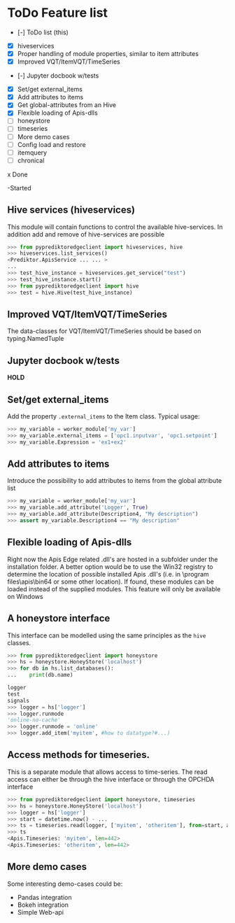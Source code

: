 # ToDo Feature list

- [-] ToDo list (this)
- [x] hiveservices
- [x] Proper handling of module properties, similar to item attributes
- [x] Improved VQT/ItemVQT/TimeSeries
- [-] Jupyter docbook w/tests
- [x] Set/get external_items
- [x] Add attributes to items
- [x] Get global-attributes from an Hive
- [x] Flexible loading of Apis-dlls
- [ ] honeystore
- [ ] timeseries
- [ ] More demo cases
- [ ] Config load and restore
- [ ] itemquery
- [ ] chronical

x Done

-Started


## Hive services (hiveservices)

This module will contain functions to control the available hive-services. In addition add and remove of hive-services are possible

```python
>>> from pyprediktoredgeclient import hiveservices, hive
>>> hiveservices.list_services()
<Prediktor.ApisService ... ... >
...
>>> test_hive_instance = hiveservices.get_service("test")
>>> test_hive_instance.start()
>>> from pyprediktoredgeclient import hive
>>> test = hive.Hive(test_hive_instance)
```

## Improved VQT/ItemVQT/TimeSeries

The data-classes for VQT/ItemVQT/TimeSeries should be based on typing.NamedTuple

## Jupyter docbook w/tests

**HOLD**

## Set/get external_items

Add the property `.external_items` to the Item class. Typical usage:

```python
>>> my_variable = worker_module['my_var']
>>> my_variable.external_items = ['opc1.inputvar', 'opc1.setpoint']
>>> my_variable.Expression = 'ex1+ex2'

```

## Add attributes to items

Introduce the possibility to add attributes to items from the global attribute list

```python
>>> my_variable = worker_module['my_var']
>>> my_variable.add_attribute('Logger', True)
>>> my_variable.add_attribute(Description4, "My description")
>>> assert my_variable.Description4 == "My description"
```


## Flexible loading of Apis-dlls

Right now the Apis Edge related .dll's are hosted in a subfolder under the installation folder. A better option would be to 
use the Win32 registry to determine the location of possible installed Apis .dll's (i.e. in \program files\apis\bin64 or some other location). If found, these 
modules can be loaded instead of the supplied modules. This feature will only be available on Windows

## A honeystore interface

This interface can be modelled using the same principles as the `hive` classes.

```python
>>> from pyprediktoredgeclient import honeystore
>>> hs = honeystore.HoneyStore('localhost')
>>> for db in hs.list_databases():
...    print(db.name)

logger
test
signals
>>> logger = hs['logger']
>>> logger.runmode
'online-no-cache'
>>> logger.runmode = 'online'
>>> logger.add_item('myitem', #how to datatype?#...)
```


## Access methods for timeseries.

This is a separate module that allows access to time-series. The read access can either be 
through the hive interface or through the OPCHDA interface

```python
>>> from pyprediktoredgeclient import honeystore, timeseries
>>> hs = honeystore.HoneyStore('localhost')
>>> logger = hs['logger']
>>> start = datetime.now() - ...
>>> ts = timeseries.read(logger, ['myitem', 'otheritem'], from=start, agg='interpolated')
>>> ts
<Apis.Timeseries: 'myitem', len=442>
<Apis.Timeseries: 'otheritem', len=442>
```

## More demo cases

Some interesting demo-cases could be:
* Pandas integration
* Bokeh integration
* Simple Web-api
